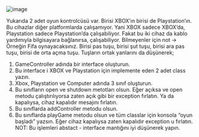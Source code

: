 ![image](https://github.com/daffytryin/gt-odev-2/assets/136614755/461940e3-9552-489f-aa72-7e2fdf3aa2fa)




Yukarıda 2 adet oyun kontrolcüsü var. Birisi XBOX’ın birisi de Playstation’ın. Bu cihazlar diğer
platformlarda çalışamıyor. Yani XBOX sadece XBOX’da, Playstation sadece Playstation’da
çalışabiliyor. Fakat bu iki cihaz da kablo yardımıyla bilgisayara bağlanırsa, çalışabiliyor.
Bilmeyenler için not -> Örneğin Fifa oynayacaksınız. Birisi pas tuşu, birisi şut tuşu, birisi ara pas
tuşu, birisi de orta açma tuşu.
Tuşların ortak yanlarını da düşünerek;
1. GameController adında bir interface oluşturun.
2. Bu interface i XBOX ve Playstation için implemente eden 2 adet class yazın.
3. Xbox, Playstation ve Computer adında 3 sınıf oluşturun.
4. Bu sınıfların open ve shutdown metotları olsun. Eğer açıksa ve open metodu çalıştırılıyorsa
zaten açık gibi bir exception fırlatın. Ya da kapalıysa, cihaz kapalıdır mesajını fırlatın.
4. Bu sınıflarda addController metodu olsun.
5. Bu sınıflarda playGame metodu olsun ve tüm classlar için konsola “oyun başladı” yazsın.
Eğer cihaz kapalıysa zaten kapalıdır exception u fırlatın.
NOT: Bu işlemleri abstact - interface mantığını iyi düşünerek yapın.
